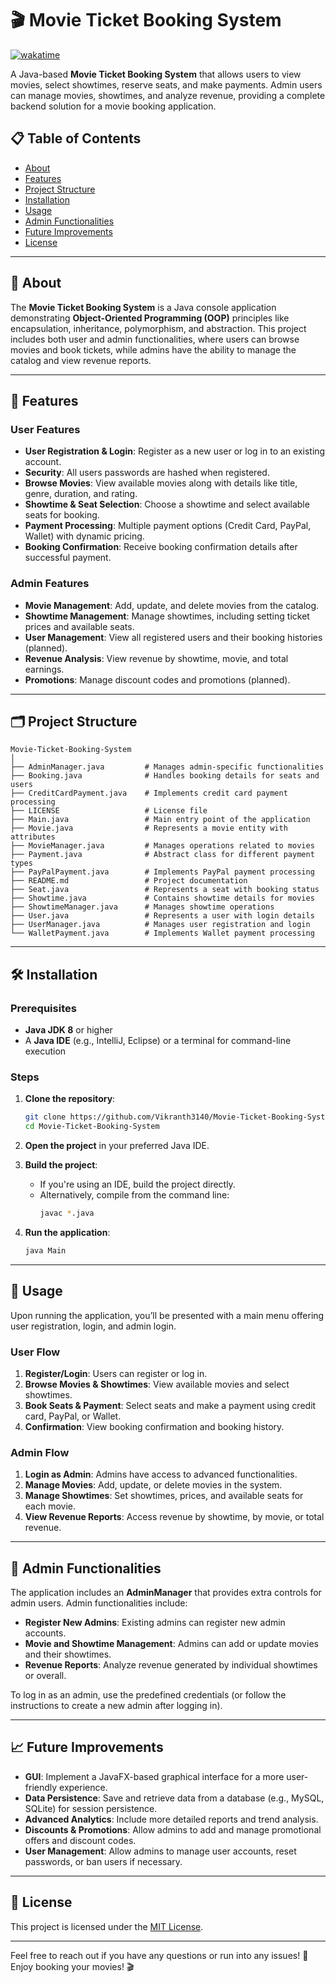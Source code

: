 # 🎬 Movie Ticket Booking System

[![wakatime](https://wakatime.com/badge/user/018c271e-45c3-428e-96ed-b810274da52c/project/dcb09b21-ed90-44e2-9f00-37614f58f058.svg)](https://wakatime.com/badge/user/018c271e-45c3-428e-96ed-b810274da52c/project/dcb09b21-ed90-44e2-9f00-37614f58f058)

A Java-based **Movie Ticket Booking System** that allows users to view movies, select showtimes, reserve seats, and make payments. Admin users can manage movies, showtimes, and analyze revenue, providing a complete backend solution for a movie booking application.

## 📋 Table of Contents
- [About](#about)
- [Features](#features)
- [Project Structure](#project-structure)
- [Installation](#installation)
- [Usage](#usage)
- [Admin Functionalities](#admin-functionalities)
- [Future Improvements](#future-improvements)
- [License](#license)

---

## 📖 About

The **Movie Ticket Booking System** is a Java console application demonstrating **Object-Oriented Programming (OOP)** principles like encapsulation, inheritance, polymorphism, and abstraction. This project includes both user and admin functionalities, where users can browse movies and book tickets, while admins have the ability to manage the catalog and view revenue reports.

---

## 🌟 Features

### User Features
- **User Registration & Login**: Register as a new user or log in to an existing account.
- **Security**: All users passwords are hashed when registered.
- **Browse Movies**: View available movies along with details like title, genre, duration, and rating.
- **Showtime & Seat Selection**: Choose a showtime and select available seats for booking.
- **Payment Processing**: Multiple payment options (Credit Card, PayPal, Wallet) with dynamic pricing.
- **Booking Confirmation**: Receive booking confirmation details after successful payment.

### Admin Features
- **Movie Management**: Add, update, and delete movies from the catalog.
- **Showtime Management**: Manage showtimes, including setting ticket prices and available seats.
- **User Management**: View all registered users and their booking histories (planned).
- **Revenue Analysis**: View revenue by showtime, movie, and total earnings.
- **Promotions**: Manage discount codes and promotions (planned).

---

## 🗂 Project Structure

```
Movie-Ticket-Booking-System
│
├── AdminManager.java         # Manages admin-specific functionalities
├── Booking.java              # Handles booking details for seats and users
├── CreditCardPayment.java    # Implements credit card payment processing
├── LICENSE                   # License file
├── Main.java                 # Main entry point of the application
├── Movie.java                # Represents a movie entity with attributes
├── MovieManager.java         # Manages operations related to movies
├── Payment.java              # Abstract class for different payment types
├── PayPalPayment.java        # Implements PayPal payment processing
├── README.md                 # Project documentation
├── Seat.java                 # Represents a seat with booking status
├── Showtime.java             # Contains showtime details for movies
├── ShowtimeManager.java      # Manages showtime operations
├── User.java                 # Represents a user with login details
├── UserManager.java          # Manages user registration and login
└── WalletPayment.java        # Implements Wallet payment processing
```

---

## 🛠 Installation

### Prerequisites
- **Java JDK 8** or higher
- A **Java IDE** (e.g., IntelliJ, Eclipse) or a terminal for command-line execution

### Steps
1. **Clone the repository**:
   ```bash
   git clone https://github.com/Vikranth3140/Movie-Ticket-Booking-System.git
   cd Movie-Ticket-Booking-System
   ```

2. **Open the project** in your preferred Java IDE.

3. **Build the project**:
    - If you're using an IDE, build the project directly.
    - Alternatively, compile from the command line:
      ```bash
      javac *.java
      ```

4. **Run the application**:
   ```bash
   java Main
   ```

---

## 🚀 Usage

Upon running the application, you’ll be presented with a main menu offering user registration, login, and admin login.

### User Flow
1. **Register/Login**: Users can register or log in.
2. **Browse Movies & Showtimes**: View available movies and select showtimes.
3. **Book Seats & Payment**: Select seats and make a payment using credit card, PayPal, or Wallet.
4. **Confirmation**: View booking confirmation and booking history.

### Admin Flow
1. **Login as Admin**: Admins have access to advanced functionalities.
2. **Manage Movies**: Add, update, or delete movies in the system.
3. **Manage Showtimes**: Set showtimes, prices, and available seats for each movie.
4. **View Revenue Reports**: Access revenue by showtime, by movie, or total revenue.

---

## 🔐 Admin Functionalities

The application includes an **AdminManager** that provides extra controls for admin users. Admin functionalities include:

- **Register New Admins**: Existing admins can register new admin accounts.
- **Movie and Showtime Management**: Admins can add or update movies and their showtimes.
- **Revenue Reports**: Analyze revenue generated by individual showtimes or overall.

To log in as an admin, use the predefined credentials (or follow the instructions to create a new admin after logging in).

---

## 📈 Future Improvements

- **GUI**: Implement a JavaFX-based graphical interface for a more user-friendly experience.
- **Data Persistence**: Save and retrieve data from a database (e.g., MySQL, SQLite) for session persistence.
- **Advanced Analytics**: Include more detailed reports and trend analysis.
- **Discounts & Promotions**: Allow admins to add and manage promotional offers and discount codes.
- **User Management**: Allow admins to manage user accounts, reset passwords, or ban users if necessary.

---

## 📄 License

This project is licensed under the [MIT License](LICENSE).

---

Feel free to reach out if you have any questions or run into any issues! 🎥 Enjoy booking your movies! 🎬

